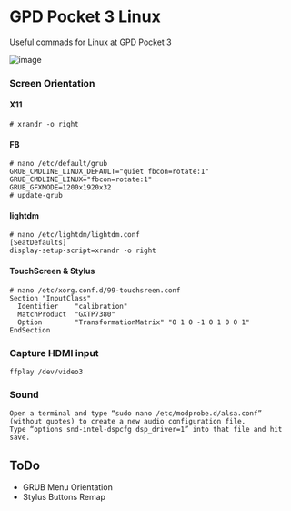 # GPD Pocket 3 Linux
Useful commads for Linux at GPD Pocket 3

![image](https://nwzimg.wezhan.net/contents/sitefiles3601/18006016/images/5214381.png)

### Screen Orientation
#### X11
```
# xrandr -o right
```
#### FB
```
# nano /etc/default/grub
GRUB_CMDLINE_LINUX_DEFAULT="quiet fbcon=rotate:1"
GRUB_CMDLINE_LINUX="fbcon=rotate:1"
GRUB_GFXMODE=1200x1920x32
# update-grub
```
#### lightdm
```
# nano /etc/lightdm/lightdm.conf
[SeatDefaults]
display-setup-script=xrandr -o right
```
#### TouchScreen & Stylus
```
# nano /etc/xorg.conf.d/99-touchsreen.conf
Section "InputClass"
  Identifier    "calibration"
  MatchProduct  "GXTP7380"
  Option        "TransformationMatrix" "0 1 0 -1 0 1 0 0 1"
EndSection
```

### Capture HDMI input
```
ffplay /dev/video3
```

### Sound 
```
Open a terminal and type “sudo nano /etc/modprobe.d/alsa.conf” (without quotes) to create a new audio configuration file.
Type “options snd-intel-dspcfg dsp_driver=1” into that file and hit save.
```
## ToDo
* GRUB Menu Orientation
* Stylus Buttons Remap
